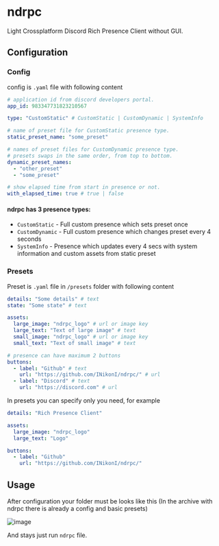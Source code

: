 # ndrpc
Light Crossplatform Discord Rich Presence Client without GUI.

## Configuration

### Config
config is `.yaml` file with following content
```yaml
# application id from discord developers portal.
app_id: 983347731823210567

type: "CustomStatic" # CustomStatic | CustomDynamic | SystemInfo

# name of preset file for CustomStatic presence type.
static_preset_name: "some_preset"

# names of preset files for CustomDynamic presence type.
# presets swaps in the same order, from top to bottom.
dynamic_preset_names:
  - "other_preset"
  - "some_preset"

# show elapsed time from start in presence or not.
with_elapsed_time: true # true | false
```
#### ndrpc has 3 presence types:
- `CustomStatic` - Full custom presence which sets preset once 
- `CustomDynamic` - Full custom presence which changes preset every 4 seconds
- `SystemInfo` - Presence which updates every 4 secs with system information and custom assets from static preset 

### Presets
Preset is `.yaml` file in `/presets` folder with following content
```yaml
details: "Some details" # text
state: "Some state" # text

assets:
  large_image: "ndrpc_logo" # url or image key
  large_text: "Text of large image" # text
  small_image: "ndrpc_logo" # url or image key
  small_text: "Text of small image" # text

# presence can have maximum 2 buttons
buttons:
  - label: "Github" # text
    url: "https://github.com/INikonI/ndrpc/" # url
  - label: "Discord" # text
    url: "https://discord.com" # url
```
In presets you can specify only you need, for example
```yaml
details: "Rich Presence Client"

assets:
  large_image: "ndrpc_logo"
  large_text: "Logo"

buttons:
  - label: "Github"
    url: "https://github.com/INikonI/ndrpc/"
```

## Usage
After configuration your folder must be looks like this (In the archive with ndrpc there is already a config and basic presets)

![image](https://user-images.githubusercontent.com/47792796/172809673-c0ba5373-c6be-4ba3-a777-d19314844742.png)

And stays just run `ndrpc` file.
